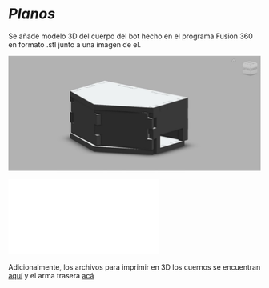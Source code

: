 ﻿# *Planos* #

Se añade modelo 3D del cuerpo del bot hecho en el programa Fusion 360 en formato .stl junto a una imagen de el.

![Cuerpo_torero](/multimedia/Cuerpo_torero.jpeg)

![Torero](/planos/torero.stl)

Adicionalmente, los archivos para imprimir en 3D los cuernos se encuentran [aquí](https://www.thingiverse.com/thing:32887) y el arma trasera [acá](https://www.thingiverse.com/thing:3127126)